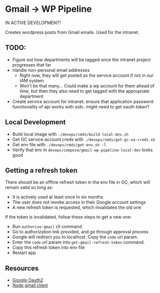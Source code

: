 # Gmail -> WP Pipeline

IN ACTIVE DEVELOPMENT!

Creates wordpress posts from Gmail emails. Used for the intranet.

## TODO:
- Figure out how departments will be tagged once the intranet project progresses that far
- Handle non-personal email addresses
  - Right now, they will get posted as the service account if not in our IAM system.
  - Won't be that many... Could make a wp account for them ahead of time, but then they also need to get tagged with the appropriate department
- Create service account for intranet. ensure that application password functionality of api works with oidc. might need to get oauth token?

## Local Development

- Build local image with `./devops/cmds/build-local-dev.sh` 
- Get GC service account creds with `./devops/cmds/get-gc-sa-creds.sh`
- Get env file with `./devops/cmds/get-env.sh -l`
- Verify that env in `devops/compose/gmail-wp-pipeline-local-dev` looks good

## Getting a refresh token
There should be an offline refresh token in the env file in GC, which will remain valid so long as:
- It is actively used at least once in six months
- The user does not revoke access in their Google account settings
- A new refresh token is requested, which invalidates the old one

If the token is invalidated, follow these steps to get a new one:
- Run `authorize-gmail` cli command
- Go to authorization link provided, and go through approval process
- Google will redirect you to localhost. Copy the `code` url param.
- Enter the `code` url param into `get-gmail-refresh-token` command.
- Copy this refresh token into env file
- Restart app

## Resources
- [Google Oauth2](https://cloud.google.com/nodejs/docs/reference/google-auth-library/latest#obtaining-a-new-refresh-token)
- [Node gmail client](https://googleapis.dev/nodejs/googleapis/latest/gmail/classes/Resource$Users.html)
